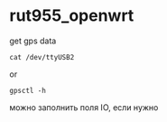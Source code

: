 # rut955_openwrt

get gps data
```shell
cat /dev/ttyUSB2
```
or
```shell
gpsctl -h
```

можно заполнить поля IO, если нужно
